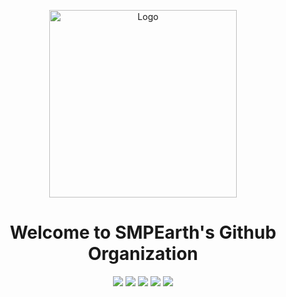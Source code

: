 <p align="center">
  <img src="https://avatars.githubusercontent.com/u/67849137?s=280&v=4" width="300" title="SMPEarth logo" alt="Logo">
</p>


<h1 style="text-align: center;">Welcome to SMPEarth's Github Organization</h1>

<!-- Other devs feel free to add a badge or 2 🙂 -->
<p align="center">
    <!-- Matt -->
    <img src="https://badgen.net/static/BlueFyreMatt/Crying?color=green">
    <!-- Nadie -->
    <img src="https://badgen.net/static/Built with/Resentment?color=red">
    <!-- luca -->
    <img src="https://badgen.net/static/LucaaDev/Meowed?color=blue">
    <!-- gamer -->
    <img src="https://badgen.net/badge/Last%20Update/Never/cyan">
    <!-- jake -->
    <img src="https://badgen.net/static/JakeyDev/Cried/black">
</p>
